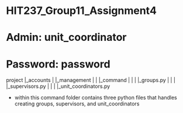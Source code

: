 # HIT237_Group11_Assignment4

# Admin:  unit_coordinator
# Password: password

project
|_accounts
|    |_management
|    |    |_command
|    |    |    |_groups.py
|    |    |    |_supervisors.py
|    |    |    |_unit_coordinators.py

- within this command folder contains three python files that handles creating groups, supervisors, and unit_coordinators
